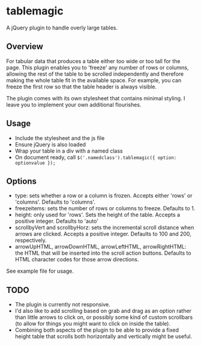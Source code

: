 tablemagic
==========

A jQuery plugin to handle overly large tables.

Overview
--------

For tabular data that produces a table either too wide or too tall for the page. This plugin enables you to 'freeze' any number of rows or columns, allowing the rest of the table to be scrolled independently and therefore making the whole table fit in the available space. For example, you can freeze the first row so that the table header is always visible.

The plugin comes with its own stylesheet that contains minimal styling. I leave you to implement your own additional flourishes.

Usage
-----

* Include the stylesheet and the js file
* Ensure jQuery is also loaded
* Wrap your table in a div with a named class
* On document ready, call ``$('.namedclass').tablemagic({ option: optionvalue });``

Options
-------

* type: sets whether a row or a column is frozen. Accepts either 'rows' or 'columns'. Defaults to 'columns'.
* freezeitems: sets the number of rows or columns to freeze. Defaults to 1.
* height: only used for 'rows'. Sets the height of the table. Accepts a positive integer. Defaults to 'auto'
* scrollbyVert and scrollbyHorz: sets the incremental scroll distance when arrows are clicked. Accepts a positive integer. Defaults to 100 and 200, respectively.
* arrowUpHTML, arrowDownHTML, arrowLeftHTML, arrowRightHTML: the HTML that will be inserted into the scroll action buttons. Defaults to HTML character codes for those arrow directions.

See example file for usage.

TODO
----

* The plugin is currently not responsive.
* I'd also like to add scrolling based on grab and drag as an option rather than little arrows to click on, or possibly some kind of custom scrollbars (to allow for things you might want to click on inside the table).
* Combining both aspects of the plugin to be able to provide a fixed height table that scrolls both horizontally and vertically might be useful.


